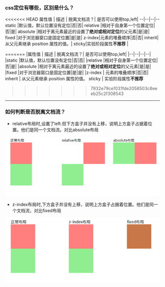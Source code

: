 ### css定位有哪些，区别是什么？

<<<<<<< HEAD
属性值 | 描述 | 脱离文档流？| 是否可以使用top,left|
--|--|--|--
static |默认值，默认位置没有定位|否|否|
relative |相对于自身第一个位置定位|否|是|
absolute |相对于离元素最近的设置了**绝对或相对定位**的父元素|是|是|
fixed |对于浏览器窗口是固定位置|是|是|
z-index|元素的堆叠顺序|否|否|
inherit|从父元素继承 position 属性的值。|
sticky|实验阶段属性**不推荐** |

=======
|属性值 | 描述 | 脱离文档流？| 是否可以使用top,left|
|--|--|--|--|
|static |默认值，默认位置没有定位|否|否|
|relative |相对于自身第一个位置定位|否|是|
|absolute |相对于离元素最近的设置了**绝对或相对定位**的父元素|是|是|
|fixed |对于浏览器窗口是固定位置|是|是|
|z-index | 元素的堆叠顺序|否|否|
inherit | 从父元素继承 position 属性的值。
sticky | 实验阶段属性**不推荐** 
>>>>>>> 7932e79ce1031fde2058503c8eeeb25c2f308543

---

### 如何判断是否脱离文档流？
- relative布局时,设置了left.但下方盒子并没有上移，说明上方盒子占据着位置。他们是同一个文档流。对比absolute布局

![](./relative.jpg "relative布局")

- z-index布局时,下方盒子并没有上移，说明上方盒子占据着位置。他们是同一个文档流，对比fixed布局

![](./fixed.jpg "fixed布局")
